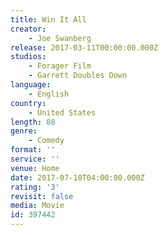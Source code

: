 ```yaml
---
title: Win It All
creator:
    - Joe Swanberg
release: 2017-03-11T00:00:00.000Z
studios:
    - Forager Film
    - Garrett Doubles Down
language:
    - English
country:
    - United States
length: 88
genre:
    - Comedy
format: ''
service: ''
venue: Home
date: 2017-07-10T04:00:00.000Z
rating: '3'
revisit: false
media: Movie
id: 397442
---
```



